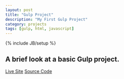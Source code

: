 ```yaml
---
layout: post
title: "Gulp Project"
description: "My First Gulp Project"
category: projects
tags: [gulp, html, javascript]
---
```

{% include JB/setup %}
## A brief look at a basic Gulp project.
[Live Site](https://isaacdozier.github.io/gulp-app/)
[Source Code](https://github.com/isaacdozier/gulp-app)